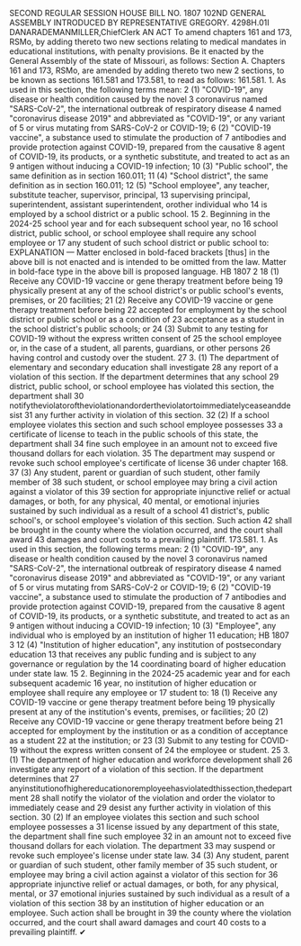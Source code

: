 SECOND REGULAR SESSION
HOUSE BILL NO. 1807
102ND GENERAL ASSEMBLY
INTRODUCED BY REPRESENTATIVE GREGORY.
4298H.01I DANARADEMANMILLER,ChiefClerk
AN ACT
To amend chapters 161 and 173, RSMo, by adding thereto two new sections relating to
medical mandates in educational institutions, with penalty provisions.
Be it enacted by the General Assembly of the state of Missouri, as follows:
Section A. Chapters 161 and 173, RSMo, are amended by adding thereto two new
2 sections, to be known as sections 161.581 and 173.581, to read as follows:
161.581. 1. As used in this section, the following terms mean:
2 (1) "COVID-19", any disease or health condition caused by the novel
3 coronavirus named "SARS-CoV-2", the international outbreak of respiratory disease
4 named "coronavirus disease 2019" and abbreviated as "COVID-19", or any variant of
5 or virus mutating from SARS-CoV-2 or COVID-19;
6 (2) "COVID-19 vaccine", a substance used to stimulate the production of
7 antibodies and provide protection against COVID-19, prepared from the causative
8 agent of COVID-19, its products, or a synthetic substitute, and treated to act as an
9 antigen without inducing a COVID-19 infection;
10 (3) "Public school", the same definition as in section 160.011;
11 (4) "School district", the same definition as in section 160.011;
12 (5) "School employee", any teacher, substitute teacher, supervisor, principal,
13 supervising principal, superintendent, assistant superintendent, orother individual who
14 is employed by a school district or a public school.
15 2. Beginning in the 2024-25 school year and for each subsequent school year, no
16 school district, public school, or school employee shall require any school employee or
17 any student of such school district or public school to:
EXPLANATION — Matter enclosed in bold-faced brackets [thus] in the above bill is not enacted and is
intended to be omitted from the law. Matter in bold-face type in the above bill is proposed language.
HB 1807 2
18 (1) Receive any COVID-19 vaccine or gene therapy treatment before being
19 physically present at any of the school district's or public school's events, premises, or
20 facilities;
21 (2) Receive any COVID-19 vaccine or gene therapy treatment before being
22 accepted for employment by the school district or public school or as a condition of
23 acceptance as a student in the school district's public schools; or
24 (3) Submit to any testing for COVID-19 without the express written consent of
25 the school employee or, in the case of a student, all parents, guardians, or other persons
26 having control and custody over the student.
27 3. (1) The department of elementary and secondary education shall investigate
28 any report of a violation of this section. If the department determines that any school
29 district, public school, or school employee has violated this section, the department shall
30 notifytheviolatoroftheviolationandordertheviolatortoimmediatelyceaseanddesist
31 any further activity in violation of this section.
32 (2) If a school employee violates this section and such school employee possesses
33 a certificate of license to teach in the public schools of this state, the department shall
34 fine such employee in an amount not to exceed five thousand dollars for each violation.
35 The department may suspend or revoke such school employee's certificate of license
36 under chapter 168.
37 (3) Any student, parent or guardian of such student, other family member of
38 such student, or school employee may bring a civil action against a violator of this
39 section for appropriate injunctive relief or actual damages, or both, for any physical,
40 mental, or emotional injuries sustained by such individual as a result of a school
41 district's, public school's, or school employee's violation of this section. Such action
42 shall be brought in the county where the violation occurred, and the court shall award
43 damages and court costs to a prevailing plaintiff.
173.581. 1. As used in this section, the following terms mean:
2 (1) "COVID-19", any disease or health condition caused by the novel
3 coronavirus named "SARS-CoV-2", the international outbreak of respiratory disease
4 named "coronavirus disease 2019" and abbreviated as "COVID-19", or any variant of
5 or virus mutating from SARS-CoV-2 or COVID-19;
6 (2) "COVID-19 vaccine", a substance used to stimulate the production of
7 antibodies and provide protection against COVID-19, prepared from the causative
8 agent of COVID-19, its products, or a synthetic substitute, and treated to act as an
9 antigen without inducing a COVID-19 infection;
10 (3) "Employee", any individual who is employed by an institution of higher
11 education;
HB 1807 3
12 (4) "Institution of higher education", any institution of postsecondary education
13 that receives any public funding and is subject to any governance or regulation by the
14 coordinating board of higher education under state law.
15 2. Beginning in the 2024-25 academic year and for each subsequent academic
16 year, no institution of higher education or employee shall require any employee or
17 student to:
18 (1) Receive any COVID-19 vaccine or gene therapy treatment before being
19 physically present at any of the institution's events, premises, or facilities;
20 (2) Receive any COVID-19 vaccine or gene therapy treatment before being
21 accepted for employment by the institution or as a condition of acceptance as a student
22 at the institution; or
23 (3) Submit to any testing for COVID-19 without the express written consent of
24 the employee or student.
25 3. (1) The department of higher education and workforce development shall
26 investigate any report of a violation of this section. If the department determines that
27 anyinstitutionofhighereducationoremployeehasviolatedthissection,thedepartment
28 shall notify the violator of the violation and order the violator to immediately cease and
29 desist any further activity in violation of this section.
30 (2) If an employee violates this section and such school employee possesses a
31 license issued by any department of this state, the department shall fine such employee
32 in an amount not to exceed five thousand dollars for each violation. The department
33 may suspend or revoke such employee's license under state law.
34 (3) Any student, parent or guardian of such student, other family member of
35 such student, or employee may bring a civil action against a violator of this section for
36 appropriate injunctive relief or actual damages, or both, for any physical, mental, or
37 emotional injuries sustained by such individual as a result of a violation of this section
38 by an institution of higher education or an employee. Such action shall be brought in
39 the county where the violation occurred, and the court shall award damages and court
40 costs to a prevailing plaintiff.
✔